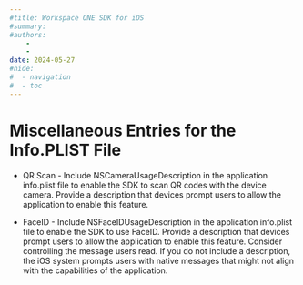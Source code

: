 ```yaml
---
#title: Workspace ONE SDK for iOS
#summary: 
#authors:
    - 
    - 
date: 2024-05-27
#hide:
#  - navigation
#  - toc
---
```


# Miscellaneous Entries for the Info.PLIST File  
* QR Scan - Include NSCameraUsageDescription in the application info.plist file to enable the SDK to scan QR codes with the device camera.
Provide a description that devices prompt users to allow the application to enable this feature.

* FaceID - Include NSFaceIDUsageDescription in the application info.plist file to enable the SDK to use FaceID.
Provide a description that devices prompt users to allow the application to enable this feature. Consider controlling the message users read. If you do not include a description, the iOS system prompts users with native messages that might not align with the capabilities of the application.